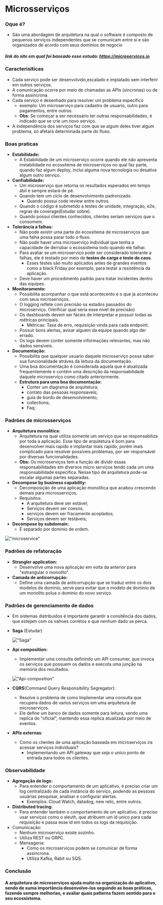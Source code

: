 # Microsserviços

### Oque é?
* São uma abordagem de arquitetura na qual o software é composto de pequenos serviços independentes que se comunicam entre si e são organizados de acordo com seus dominios de negocio

##### link do site em qual foi baseado esse estudo: https://microservices.io
### Caracterisiticas
* Cada serviço pode ser desenvolvido,escalado e implatado sem interferir em outros serviços.
* A comunicação ocorre por meio de chamadas as APIs (sincronas) ou de forma assincrona.
* Cada serviço é desenhado para resolver um problema especifico
  * exemplo: Um microserviço para cadastro de usuario, outro para pagamentos, entre outros.
  * **Obs**: Se começar a ser necessário ter outras responsabilidades, é indicado que se crie um novo serviço.
* A independência dos serviços faz com que se algum deles tiver algum problema, só afetará determinada parte do fluxo.

### Boas praticas
* **Estabilidade:**
  * A Estabilidade de um microserviço ocorre quando ele não apresenta instabilidade no ecossitema de microserviços no qual faz parte, quando faz algum deploy, inclui alguma nova tecnologia ou desativa algum outro serviço.
* **Confiabilidade:**
  * Um microserviço que retorna os resultados esperados em tempo ábil e sempre estará de pé.
  * Quando tem um ciclo de desenvolvimento padronizado.
    * Quando possui code review entre outros.
  * Quando o código é submetido a testes de unidade, integração, e2e, regras de coverage(Estudar sobre).
  * Quando possui clientes conhecidos, clientes seriam serviços que o consomem.
* **Tolerância a falhas:**
  * Não pode existir uma parte do ecossitema de microserviços que uma falha possa parar todo o fluxo.
  * Não pode haver uma microserviço individual que tenha a capacidade de derrubar o ecossistema todo quando ele falhar.
  * Para avaliar se um microserviço pode ser considerado tolerante a falhas, ele é testado por meio de **testes de carga e teste de caos**.
    * Esses testes são muito aplicados antes de grandes eventos como a black Friday por exemplo, para testar a resistência da aplicação.
  * Deve haver um procedimento padrão para tratar incidentes dentro das equipes.
* **Monitoramento:**
  * Possibilita acompanhar o que está acontecento e o que ja aconteceu com seus microserviços.
  * O logging reflete com precisão os estados passados do microserviço. (Verificar qual seria esse nivel de precisão)
  * Os dashboards devem ser fáceis de interpretar e possuir todas as métricas principais.
    * Métricas: Taxa de erro, requisição vinda para cada endpoint.
  * Possuir bons alertas, avisar alguem da equipe quando algo der errado.
  * Os logs devem conter somente informações relevantes, mas não dados sensiveis.
* **Documentação:**
  * Possibilita que qualquer usuario daquele microserviço possa saber sua funcionalidade atráves da leitura da documentação.
  * Uma boa documentação é considerada aquela que é atualizada frequentemente e contém uma descrição da responsabilidade daquele microserviço como citado anteriormente.
  * **Estrutura para uma boa documentação:**
    * Conter um diagrama de arquitetura;
    * contato das pessoas responsaveis;
    * guia de bordo de desenvolvimento;
    * collections;
    * Faq;

### Padrões de microsserviços
* **Arquitetura monolitica:**
  * Arquitetura na qual utiliza somente um serviço que se responsabiliza por toda a aplicação. Esse tipo de arquitetura é bom para desenvolver mais rapido e implantar mais rapido, porém mais complicado para resolver possiveis problemas, por ser responsável por diversas funcionalidades.
  *  **Obs:** Os microserviços tem a função de dividir essas responsabilidades em diversos micro serviços tendo cada um uma responsabilidade especifica. Nesse tipo de arquitetura pode-se escalar algumas partes separadas.
* **Decompose by business capability:**
  * Decomposição de uma aplicação monolitica que acabou crescendo demais para microsserviços.
  * Requisitos:
    * A arquitetura deve ser estável;
    * Serviços devem ser coesos;
    * serviços devem ser fracamente acoplados;
    * Serviços devem ser testáveis;
* **Decompose by subdomain:**
  * É separado por dominio de ordem.
  
!["microservice"](./assets/microservice.png)

### Padrões de refatoração
* **Strangler application:**
  * Desenvolve uma nova aplicação em volta da anterior para "estrangular o monolito".
* **Camada de anticorrupção:**
  * Define uma camada de anticorrupção que se traduz entre os dois modelos de dominio, serve para evitar que o modelo de dominio de um monolito polua o dominio do novo serviço.

### Padrões de gerenciamento de dados
* Em sistemas distribuidos é importante garantir a consitência dos dados, que estejam com os valroes corretos e que nenhum dado se perca.
* **Saga** (Estudar)

  !["Saga"](assets/saga.png)

* **Api composition:**
  * Implementar uma consulta definindo um API consumer, que invoca os serviços que possuem os dados e executa uma junção na memória dos resultados.
 
  !["Api-composition"](assets/api-composition.png)
* **CQRS**(Command Query Responsibility Segregator):
  * Resolve o problema de como Implementar uma consulta que recupera dados de varios serviços em uma arquitetura de microserviços.
  * Ele define um banco de dados somente para leitura, sendo uma replica do "oficial", mantendo essa replica atualizada por meio de eventos.
* **APIs externas**:
  * Como os clientes de uma aplicação baseada em microserviços ira acessar serviços individuais?
    * Implementando um API gateway que seja o unico ponto de entrada para todos os clientes.

### Observabilidade
* **Agregação de logs:**
  * Para entender o comportamento de um aplicativo, é preciso criar um log centralizado de cada instância do serviço, podendo as pessoas usuárias pesquisar, analisar e configurar alertas.
    * Exemplos: Cloud Watch, datadog, new relic, entre outros.
* **Distributed tracing:**
  * Para entender também o comportamento de um aplicativo, é preciso usar serviços como o sleuth, que atribuem um id unico para cada requisição e passa esse id em todos os logs da requisição.
* Comunicação:
  * Nenhum microserviço existe sozinho.
  * Utiliza REST ou GRPC.
  * Mensageria:
    * Como os microserviços podem se comunicar de forma assincrona.
    * Utiliza Kafka, Rabit ou SQS.

### Conclusão
#### A arquitetura de microserviços ajuda muito na organização do aplicativo, sendo de suma importância desenvolve-los seguindo as boas práticas, fazendo sempre melhorias, e avaliar quais patterns fazem sentido para o seu ecossistema.
